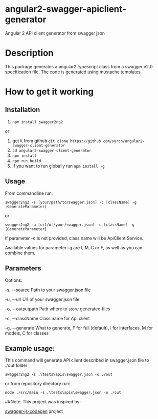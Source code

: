 # angular2-swagger-apiclient-generator
Angular 2 API client generator from swagger json

# Description
This package generates a angular2 typescript class from a swagger v2.0 specification file. The code is generated using mustache templates.

# How to get it working

## Installation
1. `npm install swagger2ng2`

or

1. get it from github `git clone https://github.com/syron/angular2-swagger-client-generator`
1. `cd angular2-swagger-client-generator`
1. `npm install`
1. `npm run build`
1. If you want to run globally run `npm install -g`

## Usage

From commandline run:
```
swagger2ng2 -s [your/path/to/swagger.json] -c [className] -g [GenerateParameter]
```

or
```
swagger2ng2 -u [url/of/your/swagger.json] -c [className] -g [GenerateParameter]
```

If parameter -c is not provided, class name will be ApiClient Service.

Available values for parameter -g are I, M, C or F, as well as you can combine them.  

## Parameters

Options:

  -s, --source      Path to your swagger.json file

  -u, --url         Url of your swagger.json file

  -o, --outputpath  Path where to store generated files

  -c, --className   Class name for Api client

  -g, --generate    What to generate, F for full (default), I for interfaces, M for models, C for classes

## Example usage:

This command will generate API client described in swagger.json file to ./out folder
```
swagger2ng2 -s .\tests\apis\swagger.json -o ./out
```

or from repository directory run:
```
node ./src/main -s .\tests\apis\swagger.json -o ./out
```

##Note:
This project was inspired by:

[swagger-js-codegen](https://github.com/wcandillon/swagger-js-codegen) project
